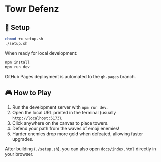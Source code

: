 # Towr Defenz

## 🚀 Setup
```bash
chmod +x setup.sh
./setup.sh
```

When ready for local development:
```bash
npm install
npm run dev
```

GitHub Pages deployment is automated to the `gh-pages` branch.

## 🎮 How to Play

1. Run the development server with `npm run dev`.
2. Open the local URL printed in the terminal (usually `http://localhost:5173`).
3. Click anywhere on the canvas to place towers.
4. Defend your path from the waves of emoji enemies!
5. Harder enemies drop more gold when defeated, allowing faster upgrades.

After building (`./setup.sh`), you can also open `docs/index.html` directly in your browser.
